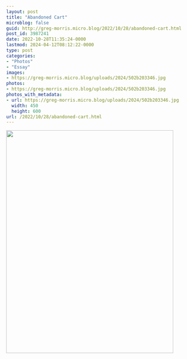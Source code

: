 ```yaml
---
layout: post
title: "Abandoned Cart"
microblog: false
guid: http://greg-morris.micro.blog/2022/10/28/abandoned-cart.html
post_id: 3987241
date: 2022-10-28T11:35:24-0000
lastmod: 2024-04-12T08:12:22-0000
type: post
categories:
- "Photos"
- "Essay"
images:
- https://greg-morris.micro.blog/uploads/2024/502b203346.jpg
photos:
- https://greg-morris.micro.blog/uploads/2024/502b203346.jpg
photos_with_metadata:
- url: https://greg-morris.micro.blog/uploads/2024/502b203346.jpg
  width: 450
  height: 600
url: /2022/10/28/abandoned-cart.html
---
```


<p><img src="uploads/2024/502b203346.jpg" alt="" width="450" height="600" /></p>
